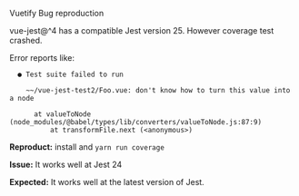 Vuetify Bug reproduction

vue-jest@^4 has a compatible Jest version 25. However coverage test crashed.

Error reports like:
```
  ● Test suite failed to run

    ~~/vue-jest-test2/Foo.vue: don't know how to turn this value into a node

      at valueToNode (node_modules/@babel/types/lib/converters/valueToNode.js:87:9)
          at transformFile.next (<anonymous>)
```

**Reproduct:** install and `yarn run coverage`

**Issue:** It works well at Jest 24

**Expected:** It works well at the latest version of Jest.